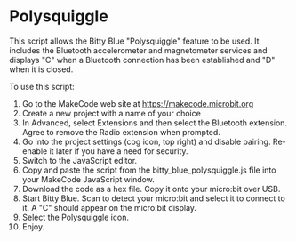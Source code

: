 # Polysquiggle

This script allows the Bitty Blue "Polysquiggle" feature to be used. It includes the Bluetooth accelerometer and magnetometer services and displays "C" when a Bluetooth connection has been established and "D" when it is closed.

To use this script:

1. Go to the MakeCode web site at https://makecode.microbit.org
2. Create a new project with a name of your choice
3. In Advanced, select Extensions and then select the Bluetooth extension. Agree to remove the Radio extension when prompted.
4. Go into the project settings (cog icon, top right) and disable pairing. Re-enable it later if you have a need for security.
5. Switch to the JavaScript editor.
6. Copy and paste the script from the bitty_blue_polysquiggle.js file into your MakeCode JavaScript window.
7. Download the code as a hex file. Copy it onto your micro:bit over USB.
8. Start Bitty Blue. Scan to detect your micro:bit and select it to connect to it. A "C" should appear on the micro:bit display.
9. Select the Polysquiggle icon.
10. Enjoy.